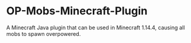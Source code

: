 # OP-Mobs-Minecraft-Plugin
A Minecraft Java plugin that can be used in Minecraft 1.14.4, causing all mobs to spawn overpowered.
